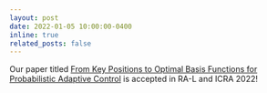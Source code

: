 ```yaml
---
layout: post
date: 2022-01-05 10:00:00-0400
inline: true
related_posts: false
---
```


Our paper titled [From Key Positions to Optimal Basis Functions for Probabilistic Adaptive Control](https://publications.idiap.ch/attachments/papers/2022/Jankowski_RA-L_2022.pdf) is accepted in RA-L and ICRA 2022!